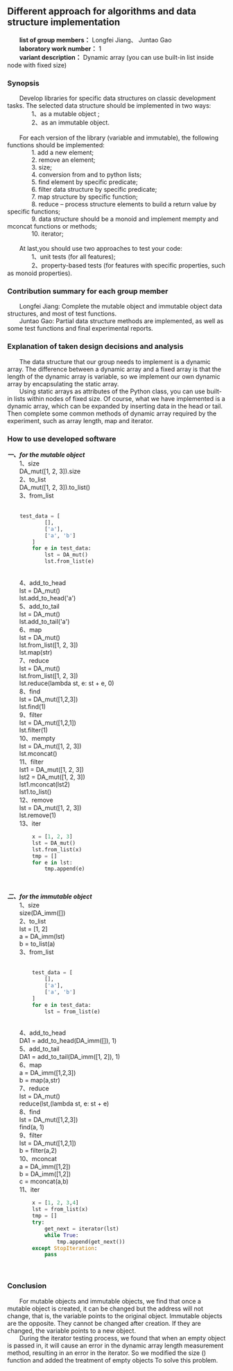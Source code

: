 ## Different approach for algorithms and data structure implementation
&emsp;&emsp;**list of group members：** Longfei Jiang、 Juntao Gao<br>
&emsp;&emsp;**laboratory work number：** 1<br>
&emsp;&emsp;**variant description：** Dynamic array (you can use built-in list inside node with fixed size)<br>
### Synopsis ###
&emsp;&emsp;Develop libraries for specific data structures on classic development tasks. The selected data structure should be implemented in two ways: <br>
&emsp;&emsp;&emsp;&emsp;1、as a mutable object ; <br>
&emsp;&emsp;&emsp;&emsp;2、as an immutable object.<br><br>
&emsp;&emsp;For each version of the library (variable and immutable), the following functions should be implemented:<br>
&emsp;&emsp;&emsp;&emsp;1. add a new element;<br>
&emsp;&emsp;&emsp;&emsp;2. remove an element;<br>
&emsp;&emsp;&emsp;&emsp;3. size;<br>
&emsp;&emsp;&emsp;&emsp;4. conversion from and to python lists;<br>
&emsp;&emsp;&emsp;&emsp;5. find element by specific predicate;<br>
&emsp;&emsp;&emsp;&emsp;6. filter data structure by specific predicate;<br>
&emsp;&emsp;&emsp;&emsp;7. map structure by specific function;<br>
&emsp;&emsp;&emsp;&emsp;8. reduce – process structure elements to build a return value by specific functions;<br>
&emsp;&emsp;&emsp;&emsp;9. data structure should be a monoid and implement mempty and mconcat functions or methods;<br>
&emsp;&emsp;&emsp;&emsp;10. iterator;<br><br>
&emsp;&emsp;At last,you should use two approaches to test your code:<br>
&emsp;&emsp;&emsp;&emsp;1、unit tests (for all features);<br>
&emsp;&emsp;&emsp;&emsp;2、property-based tests (for features with specific properties, such as monoid properties).
### Contribution summary for each group member ###
&emsp;&emsp;Longfei Jiang: Complete the mutable object and immutable object data structures, and most of test functions.<br>
&emsp;&emsp;Juntao Gao: Partial data structure methods are implemented, as well as some test functions and final experimental reports.<br>
### Explanation of taken design decisions and analysis ###
&emsp;&emsp;The data structure that our group needs to implement is a dynamic array. The difference between a dynamic array and a fixed array is that the length of the dynamic array is variable, so we implement our own dynamic array by encapsulating the static array.<br> &emsp;&emsp;Using static arrays as attributes of the Python class, you can use built-in lists within nodes of fixed size. Of course, what we have implemented is a dynamic array, which can be expanded by inserting data in the head or tail. Then complete some common methods of dynamic array required by the experiment, such as array length, map and iterator.<br>
### How to use developed software ###
***一、for the mutable object***<br>
&emsp;&emsp;1、size<br>
&emsp;&emsp;DA_mut([1, 2, 3]).size<br>
&emsp;&emsp;2、to_list<br>
&emsp;&emsp;DA_mut([1, 2, 3]).to_list()<br>
&emsp;&emsp;3、from_list<br>
&emsp;&emsp;
```python
    test_data = [
            [],
            ['a'],
            ['a', 'b']
        ]
        for e in test_data:
            lst = DA_mut()
            lst.from_list(e)
```
<br>
&emsp;&emsp;4、add_to_head<br>
&emsp;&emsp;lst = DA_mut()<br>
&emsp;&emsp;lst.add_to_head('a')<br>
&emsp;&emsp;5、add_to_tail<br>
&emsp;&emsp;lst = DA_mut()<br>
&emsp;&emsp;lst.add_to_tail('a')<br>
&emsp;&emsp;6、map<br>
&emsp;&emsp;lst = DA_mut()<br>
&emsp;&emsp;lst.from_list([1, 2, 3])<br>
&emsp;&emsp;lst.map(str)<br>
&emsp;&emsp;7、reduce<br>
&emsp;&emsp;lst = DA_mut()<br>
&emsp;&emsp;lst.from_list([1, 2, 3])<br>
&emsp;&emsp;lst.reduce(lambda st, e: st + e, 0)<br>
&emsp;&emsp;8、find<br>
&emsp;&emsp;lst = DA_mut([1,2,3])<br>
&emsp;&emsp;lst.find(1)<br>
&emsp;&emsp;9、filter<br>
&emsp;&emsp;lst = DA_mut([1,2,1])<br>
&emsp;&emsp;lst.filter(1)<br>
&emsp;&emsp;10、mempty<br>
&emsp;&emsp;lst = DA_mut([1, 2, 3])<br>
&emsp;&emsp;lst.mconcat()<br>
&emsp;&emsp;11、filter<br>
&emsp;&emsp;lst1 = DA_mut([1, 2, 3])<br>
&emsp;&emsp;lst2 = DA_mut([1, 2, 3])<br>
&emsp;&emsp;lst1.mconcat(lst2)<br>
&emsp;&emsp;lst1.to_list()<br>
&emsp;&emsp;12、remove<br>
&emsp;&emsp;lst = DA_mut([1, 2, 3])<br>
&emsp;&emsp;lst.remove(1)<br>
&emsp;&emsp;13、iter<br>

```python
        x = [1, 2, 3]
        lst = DA_mut()
        lst.from_list(x)
        tmp = []
        for e in lst:
            tmp.append(e)
```

<br>

***二、for the immutable object***<br>
&emsp;&emsp;1、size<br>
&emsp;&emsp;size(DA_imm([])<br>
&emsp;&emsp;2、to_list<br>
&emsp;&emsp;lst = [1, 2]<br>
&emsp;&emsp;a = DA_imm(lst)<br>
&emsp;&emsp;b = to_list(a)<br>
&emsp;&emsp;3、from_list<br>
&emsp;&emsp;
```python
        test_data = [
            [],
            ['a'],
            ['a', 'b']
        ]
        for e in test_data:
            lst = from_list(e)
```
<br>
&emsp;&emsp;4、add_to_head<br>
&emsp;&emsp;DA1 = add_to_head(DA_imm([]), 1)<br>
&emsp;&emsp;5、add_to_tail<br>
&emsp;&emsp;DA1 = add_to_tail(DA_imm([1, 2]), 1)<br>
&emsp;&emsp;6、map<br>
&emsp;&emsp;a = DA_imm([1,2,3])<br>
&emsp;&emsp;b = map(a,str)<br>
&emsp;&emsp;7、reduce<br>
&emsp;&emsp;lst = DA_mut()<br>
&emsp;&emsp;reduce(lst,(lambda st, e: st + e)<br>
&emsp;&emsp;8、find<br>
&emsp;&emsp;lst = DA_mut([1,2,3])<br>
&emsp;&emsp;find(a, 1)<br>
&emsp;&emsp;9、filter<br>
&emsp;&emsp;lst = DA_mut([1,2,1])<br>
&emsp;&emsp;b = filter(a,2)<br>
&emsp;&emsp;10、mconcat<br>
&emsp;&emsp;a = DA_imm([1,2])<br>
&emsp;&emsp;b = DA_imm([1,2])<br>
&emsp;&emsp;c = mconcat(a,b)<br>
&emsp;&emsp;11、iter<br>

```python
        x = [1, 2, 3,4]
        lst = from_list(x)
        tmp = []
        try:
            get_next = iterator(lst)
            while True:
                tmp.append(get_next())
        except StopIteration:
            pass
```
<br>

### Conclusion ###
&emsp;&emsp;For mutable objects and immutable objects, we find that once a mutable object is created, it can be changed but the address will not change, that is, the variable points to the original object. Immutable objects are the opposite. They cannot be changed after creation. If they are changed, the variable points to a new object.<br>
&emsp;&emsp;During the iterator testing process, we found that when an empty object is passed in, it will cause an error in the dynamic array length measurement method, resulting in an error in the iterator. So we modified the size () function and added the treatment of empty objects To solve this problem.

